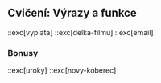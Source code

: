 ## Cvičení: Výrazy a funkce

::exc[vyplata]
::exc[delka-filmu]
::exc[email]

### Bonusy

::exc[uroky]
::exc[novy-koberec]
